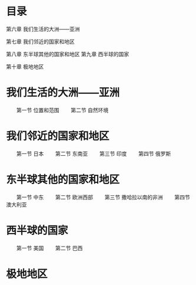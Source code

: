 # 目录
第六章 我们生活的大洲——亚洲

第七章 我们邻近的国家和地区

第八章 东半球其他的国家和地区
第九章 西半球的国家

第十章 极地地区

# 我们生活的大洲——亚洲
　　第一节 位置和范围
　　第二节 自然环境

# 我们邻近的国家和地区
　　第一节 日本
　　第二节 东南亚
　　第三节 印度
　　第四节 俄罗斯
# 东半球其他的国家和地区
　　第一节 中东
　　第二节 欧洲西部
　　第三节 撒哈拉以南的非洲
　　第四节 澳大利亚

# 西半球的国家
　　第一节 美国
　　第二节 巴西

# 极地地区